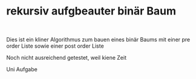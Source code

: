 <h1>rekursiv aufgbeauter binär Baum</h1>
<br>
<p>Dies ist ein kliner Algorithmus zum bauen eines binär Baums mit einer pre order Liste sowie einer post order Liste</p>
<p>Noch nicht ausreichend getestet, weil kiene Zeit</p>
<p>Uni Aufgabe </p>

